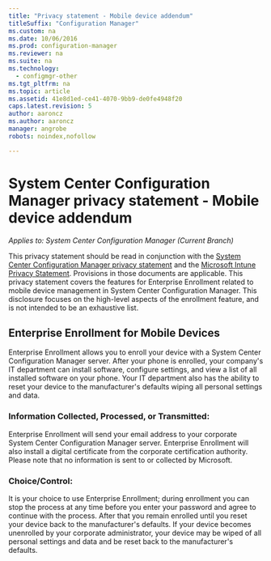 ```yaml
---
title: "Privacy statement - Mobile device addendum"
titleSuffix: "Configuration Manager"
ms.custom: na
ms.date: 10/06/2016
ms.prod: configuration-manager
ms.reviewer: na
ms.suite: na
ms.technology:
  - configmgr-other
ms.tgt_pltfrm: na
ms.topic: article
ms.assetid: 41e8d1ed-ce41-4070-9bb9-de0fe4948f20
caps.latest.revision: 5
author: aaronczms.author: aaronczmanager: angrobe
robots: noindex,nofollow

---
```

# System Center Configuration Manager privacy statement - Mobile device addendum*Applies to: System Center Configuration Manager (Current Branch)*
This privacy statement should be read in conjunction with the [System Center Configuration Manager privacy statement](../../../core/misc/privacy/privacy-statement.md) and the [Microsoft Intune Privacy Statement](http://go.microsoft.com/fwlink/p/?LinkId=265368). Provisions in those documents are applicable. This privacy statement covers the features for Enterprise Enrollment related to mobile device management in System Center Configuration Manager. This disclosure focuses on the high-level aspects of the enrollment feature, and is not intended to be an exhaustive list.  

## **Enterprise Enrollment for Mobile Devices**  
 Enterprise Enrollment allows you to enroll your device with a System Center Configuration Manager server. After your phone is enrolled, your company's IT department can install software, configure settings, and view a list of all installed software on your phone. Your IT department also has the ability to reset your device to the manufacturer's defaults wiping all personal settings and data.  

### Information Collected, Processed, or Transmitted:  
 Enterprise Enrollment will send your email address to your corporate System Center Configuration Manager server. Enterprise Enrollment will also install a digital certificate from the corporate certification authority. Please note that no information is sent to or collected by Microsoft.  

### Choice/Control:  
 It is your choice to use Enterprise Enrollment; during enrollment you can stop the process at any time before you enter your password and agree to continue with the process. After that you remain enrolled until you reset your device back to the manufacturer's defaults. If your device becomes unenrolled by your corporate administrator, your device may be wiped of all personal settings and data and be reset back to the manufacturer's defaults.  

